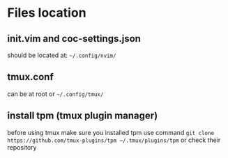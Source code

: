 # Files location


## init.vim and coc-settings.json
should be located at: `~/.config/nvim/`


## tmux.conf
can be at root or `~/.config/tmux/`

## install tpm (tmux plugin manager)
before using tmux make sure you installed tpm
use command `git clone https://github.com/tmux-plugins/tpm ~/.tmux/plugins/tpm`
or check their repository
